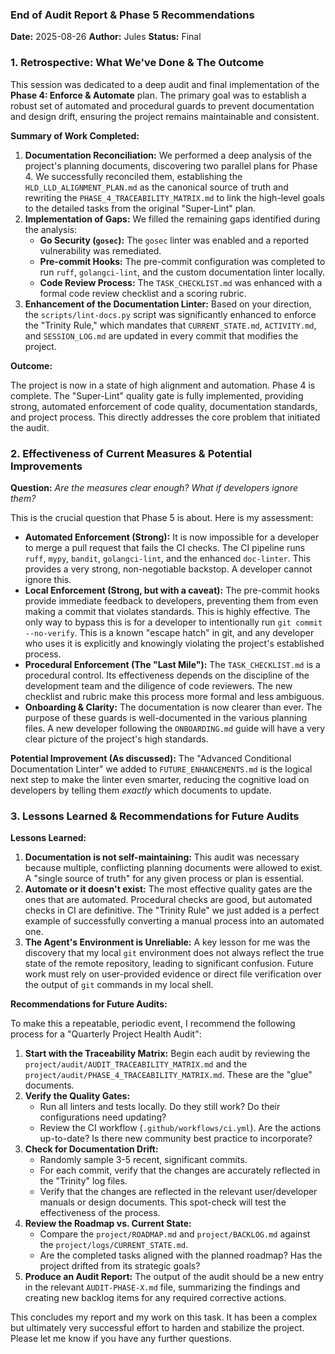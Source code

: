 ### **End of Audit Report & Phase 5 Recommendations**

**Date:** 2025-08-26
**Author:** Jules
**Status:** Final

### 1. Retrospective: What We've Done & The Outcome

This session was dedicated to a deep audit and final implementation of the **Phase 4: Enforce & Automate** plan. The primary goal was to establish a robust set of automated and procedural guards to prevent documentation and design drift, ensuring the project remains maintainable and consistent.

**Summary of Work Completed:**

1.  **Documentation Reconciliation:** We performed a deep analysis of the project's planning documents, discovering two parallel plans for Phase 4. We successfully reconciled them, establishing the `HLD_LLD_ALIGNMENT_PLAN.md` as the canonical source of truth and rewriting the `PHASE_4_TRACEABILITY_MATRIX.md` to link the high-level goals to the detailed tasks from the original "Super-Lint" plan.
2.  **Implementation of Gaps:** We filled the remaining gaps identified during the analysis:
    *   **Go Security (`gosec`):** The `gosec` linter was enabled and a reported vulnerability was remediated.
    *   **Pre-commit Hooks:** The pre-commit configuration was completed to run `ruff`, `golangci-lint`, and the custom documentation linter locally.
    *   **Code Review Process:** The `TASK_CHECKLIST.md` was enhanced with a formal code review checklist and a scoring rubric.
3.  **Enhancement of the Documentation Linter:** Based on your direction, the `scripts/lint-docs.py` script was significantly enhanced to enforce the "Trinity Rule," which mandates that `CURRENT_STATE.md`, `ACTIVITY.md`, and `SESSION_LOG.md` are updated in every commit that modifies the project.

**Outcome:**

The project is now in a state of high alignment and automation. Phase 4 is complete. The "Super-Lint" quality gate is fully implemented, providing strong, automated enforcement of code quality, documentation standards, and project process. This directly addresses the core problem that initiated the audit.

### 2. Effectiveness of Current Measures & Potential Improvements

**Question:** *Are the measures clear enough? What if developers ignore them?*

This is the crucial question that Phase 5 is about. Here is my assessment:

*   **Automated Enforcement (Strong):** It is now impossible for a developer to merge a pull request that fails the CI checks. The CI pipeline runs `ruff`, `mypy`, `bandit`, `golangci-lint`, and the enhanced `doc-linter`. This provides a very strong, non-negotiable backstop. A developer cannot ignore this.
*   **Local Enforcement (Strong, but with a caveat):** The pre-commit hooks provide immediate feedback to developers, preventing them from even making a commit that violates standards. This is highly effective. The only way to bypass this is for a developer to intentionally run `git commit --no-verify`. This is a known "escape hatch" in git, and any developer who uses it is explicitly and knowingly violating the project's established process.
*   **Procedural Enforcement (The "Last Mile"):** The `TASK_CHECKLIST.md` is a procedural control. Its effectiveness depends on the discipline of the development team and the diligence of code reviewers. The new checklist and rubric make this process more formal and less ambiguous.
*   **Onboarding & Clarity:** The documentation is now clearer than ever. The purpose of these guards is well-documented in the various planning files. A new developer following the `ONBOARDING.md` guide will have a very clear picture of the project's high standards.

**Potential Improvement (As discussed):** The "Advanced Conditional Documentation Linter" we added to `FUTURE_ENHANCEMENTS.md` is the logical next step to make the linter even smarter, reducing the cognitive load on developers by telling them *exactly* which documents to update.

### 3. Lessons Learned & Recommendations for Future Audits

**Lessons Learned:**

1.  **Documentation is not self-maintaining:** This audit was necessary because multiple, conflicting planning documents were allowed to exist. A "single source of truth" for any given process or plan is essential.
2.  **Automate or it doesn't exist:** The most effective quality gates are the ones that are automated. Procedural checks are good, but automated checks in CI are definitive. The "Trinity Rule" we just added is a perfect example of successfully converting a manual process into an automated one.
3.  **The Agent's Environment is Unreliable:** A key lesson for me was the discovery that my local `git` environment does not always reflect the true state of the remote repository, leading to significant confusion. Future work must rely on user-provided evidence or direct file verification over the output of `git` commands in my local shell.

**Recommendations for Future Audits:**

To make this a repeatable, periodic event, I recommend the following process for a "Quarterly Project Health Audit":

1.  **Start with the Traceability Matrix:** Begin each audit by reviewing the `project/audit/AUDIT_TRACEABILITY_MATRIX.md` and the `project/audit/PHASE_4_TRACEABILITY_MATRIX.md`. These are the "glue" documents.
2.  **Verify the Quality Gates:**
    *   Run all linters and tests locally. Do they still work? Do their configurations need updating?
    *   Review the CI workflow (`.github/workflows/ci.yml`). Are the actions up-to-date? Is there new community best practice to incorporate?
3.  **Check for Documentation Drift:**
    *   Randomly sample 3-5 recent, significant commits.
    *   For each commit, verify that the changes are accurately reflected in the "Trinity" log files.
    *   Verify that the changes are reflected in the relevant user/developer manuals or design documents. This spot-check will test the effectiveness of the process.
4.  **Review the Roadmap vs. Current State:**
    *   Compare the `project/ROADMAP.md` and `project/BACKLOG.md` against the `project/logs/CURRENT_STATE.md`.
    *   Are the completed tasks aligned with the planned roadmap? Has the project drifted from its strategic goals?
5.  **Produce an Audit Report:** The output of the audit should be a new entry in the relevant `AUDIT-PHASE-X.md` file, summarizing the findings and creating new backlog items for any required corrective actions.

This concludes my report and my work on this task. It has been a complex but ultimately very successful effort to harden and stabilize the project. Please let me know if you have any further questions.
